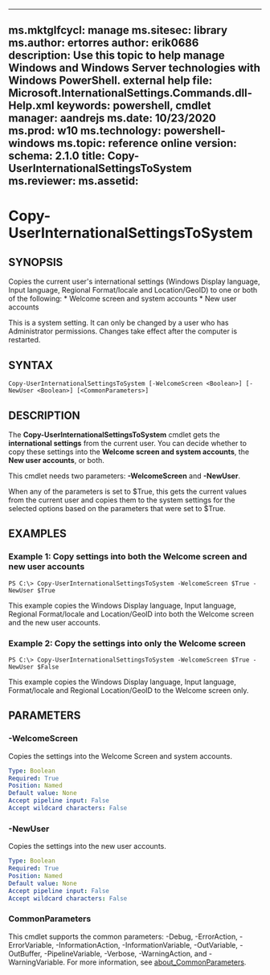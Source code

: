 
---
ms.mktglfcycl: manage
ms.sitesec: library
ms.author: ertorres
author: erik0686
description: Use this topic to help manage Windows and Windows Server technologies with Windows PowerShell.
external help file: Microsoft.InternationalSettings.Commands.dll-Help.xml
keywords: powershell, cmdlet
manager: aandrejs
ms.date: 10/23/2020
ms.prod: w10
ms.technology: powershell-windows
ms.topic: reference
online version: 
schema: 2.1.0
title: Copy-UserInternationalSettingsToSystem
ms.reviewer:
ms.assetid: 
---

# Copy-UserInternationalSettingsToSystem

## SYNOPSIS
Copies the current user's international settings (Windows Display language, Input language, Regional Format/locale and Location/GeoID) to one or both of the following:
    * Welcome screen and system accounts
    * New user accounts

This is a system setting. It can only be changed by a user who has Administrator permissions. Changes take effect after the computer is restarted.

## SYNTAX

```
Copy-UserInternationalSettingsToSystem [-WelcomeScreen <Boolean>] [-NewUser <Boolean>] [<CommonParameters>]
```

## DESCRIPTION
The **Copy-UserInternationalSettingsToSystem** cmdlet gets the **international settings** from the current user.
You can decide whether to copy these settings into the **Welcome screen and system accounts**, the **New user accounts**, or both.

This cmdlet needs two parameters: **-WelcomeScreen** and **-NewUser**.

When any of the parameters is set to $True, this gets the current values from the current user and copies them to the system settings for the selected options based on the parameters that were set to $True.


## EXAMPLES

### Example 1: Copy settings into both the Welcome screen and new user accounts
```
PS C:\> Copy-UserInternationalSettingsToSystem -WelcomeScreen $True -NewUser $True
```

This example copies the Windows Display language, Input language, Regional Format/locale and Location/GeoID into both the Welcome screen and the new user accounts.


### Example 2: Copy the settings into only the Welcome screen
```
PS C:\> Copy-UserInternationalSettingsToSystem -WelcomeScreen $True -NewUser $False
```

This example copies the Windows Display language, Input language, Format/locale and Regional Location/GeoID to the Welcome screen only.


## PARAMETERS

### -WelcomeScreen
Copies the settings into the Welcome Screen and system accounts.

```yaml
Type: Boolean
Required: True
Position: Named
Default value: None
Accept pipeline input: False
Accept wildcard characters: False
```

### -NewUser
Copies the settings into the new user accounts.

```yaml
Type: Boolean
Required: True
Position: Named
Default value: None
Accept pipeline input: False
Accept wildcard characters: False
```

### CommonParameters
This cmdlet supports the common parameters: -Debug, -ErrorAction, -ErrorVariable, -InformationAction, -InformationVariable, -OutVariable, -OutBuffer, -PipelineVariable, -Verbose, -WarningAction, and -WarningVariable. For more information, see [about_CommonParameters](https://go.microsoft.com/fwlink/?LinkID=113216).